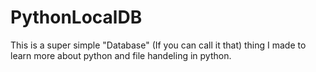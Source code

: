 # PythonLocalDB
This is a super simple "Database" (If you can call it that) thing I made to learn more about python and file handeling in python.
